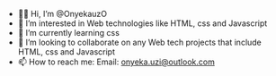 - 👋🏾 Hi, I’m @OnyekauzO
- 👀 I’m interested in Web technologies like HTML, css and Javascript
- 🌱 I’m currently learning css
- 💞️ I’m looking to collaborate on any Web tech projects that include HTML, css and Javascript
- 📫 How to reach me: Email: onyeka.uzi@outlook.com

<!---
OnyekauzO/OnyekauzO is a ✨ special ✨ repository because its `README.md` (this file) appears on your GitHub profile.
You can click the Preview link to take a look at your changes.
--->
